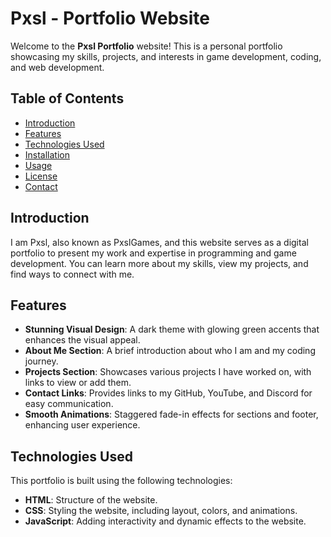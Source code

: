 # Pxsl - Portfolio Website

Welcome to the **Pxsl Portfolio** website! This is a personal portfolio showcasing my skills, projects, and interests in game development, coding, and web development. 

## Table of Contents

- [Introduction](#introduction)
- [Features](#features)
- [Technologies Used](#technologies-used)
- [Installation](#installation)
- [Usage](#usage)
- [License](#license)
- [Contact](#contact)

## Introduction

I am Pxsl, also known as PxslGames, and this website serves as a digital portfolio to present my work and expertise in programming and game development. You can learn more about my skills, view my projects, and find ways to connect with me.

## Features

- **Stunning Visual Design**: A dark theme with glowing green accents that enhances the visual appeal.
- **About Me Section**: A brief introduction about who I am and my coding journey.
- **Projects Section**: Showcases various projects I have worked on, with links to view or add them.
- **Contact Links**: Provides links to my GitHub, YouTube, and Discord for easy communication.
- **Smooth Animations**: Staggered fade-in effects for sections and footer, enhancing user experience.

## Technologies Used

This portfolio is built using the following technologies:

- **HTML**: Structure of the website.
- **CSS**: Styling the website, including layout, colors, and animations.
- **JavaScript**: Adding interactivity and dynamic effects to the website.
